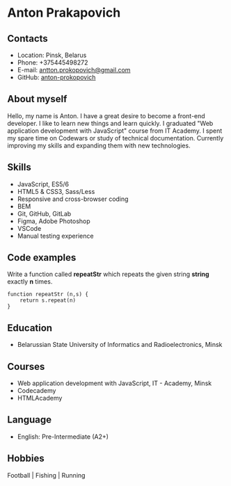 # Anton Prakapovich  

## Contacts  

* Location: Pinsk, Belarus  
* Phone: +375445498272
* E-mail: antton.prokopovich@gmail.com  
* GitHub: [anton-prokopovich](https://github.com/anton-prokopovich)  

## About myself  

Hello, my name is Anton. I have a great desire to become a front-end developer. I like to learn new things and learn quickly. 
I graduated "Web application development with JavaScript" course from IT Academy. I spent my spare time on Codewars or study of technical documentation. Currently improving my skills and expanding them with new technologies.  

## Skills  

* JavaScript, ES5/6  
* HTML5 & CSS3, Sass/Less  
* Responsive and cross-browser coding  
* BEM  
* Git, GitHub, GitLab  
* Figma, Adobe Photoshop  
* VSCode  
* Manual testing experience  

## Code examples  

Write a function called **repeatStr** which repeats the given string **string** exactly **n** times.  

```
function repeatStr (n,s) {
    return s.repeat(n)
}
```  

## Education  

* Belarussian State University of Informatics and Radioelectronics, Minsk  

## Courses  

* Web application development with JavaScript, IT - Academy, Minsk
* Codecademy  
* HTMLAcademy  

## Language  

* English: Pre-Intermediate (A2+)  

## Hobbies  

Football | Fishing | Running  

